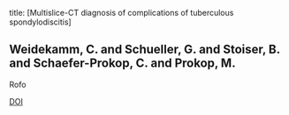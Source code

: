 title: [Multislice-CT diagnosis of complications of tuberculous spondylodiscitis]

## Weidekamm, C. and Schueller, G. and Stoiser, B. and Schaefer-Prokop, C. and Prokop, M.
Rofo

<a href="https://doi.org/10.1055/s-2005-858390">DOI</a>
